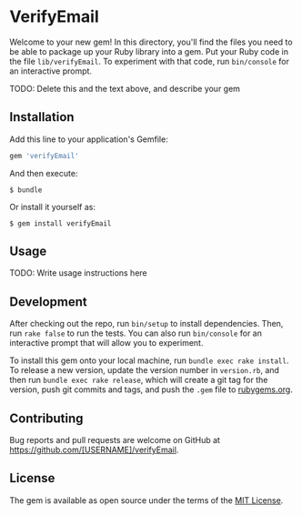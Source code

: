 # VerifyEmail

Welcome to your new gem! In this directory, you'll find the files you need to be able to package up your Ruby library into a gem. Put your Ruby code in the file `lib/verifyEmail`. To experiment with that code, run `bin/console` for an interactive prompt.

TODO: Delete this and the text above, and describe your gem

## Installation

Add this line to your application's Gemfile:

```ruby
gem 'verifyEmail'
```

And then execute:

    $ bundle

Or install it yourself as:

    $ gem install verifyEmail

## Usage

TODO: Write usage instructions here

## Development

After checking out the repo, run `bin/setup` to install dependencies. Then, run `rake false` to run the tests. You can also run `bin/console` for an interactive prompt that will allow you to experiment.

To install this gem onto your local machine, run `bundle exec rake install`. To release a new version, update the version number in `version.rb`, and then run `bundle exec rake release`, which will create a git tag for the version, push git commits and tags, and push the `.gem` file to [rubygems.org](https://rubygems.org).

## Contributing

Bug reports and pull requests are welcome on GitHub at https://github.com/[USERNAME]/verifyEmail.


## License

The gem is available as open source under the terms of the [MIT License](http://opensource.org/licenses/MIT).

